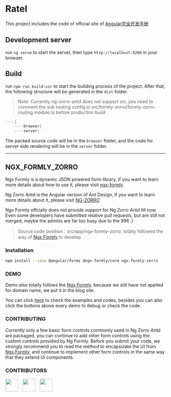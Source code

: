 # Ratel

This project includes the code of official site of [Angular完全开发手册](https://blog.chtoma.com)

## Development server

run `ng serve` to start the server, then type `http://localhost:4200` in your browser.

## Build

run `npm run build:ssr` to start the building process of the project. After that, the following structure will be generated in the `dist` folder.

> Note: Currently ng-zorro-antd does not support ssr, you need to comment the sub routing config in src/formly-zorro/formly-zorro-routing.module.ts before production build.

```js
----|
    ----browser|
    ----server|
```

The packed source code will be in the `browser` folder, and the code for server side rendering will be in the `server` folder.

----

## NGX_FORMLY_ZORRO

Ngx Formly is a dynamic JSON powered form library, if you want to learn more details about how to use it, please visit [ngx-formly](https://github.com/ngx-formly/ngx-formly)

Ng Zorro Antd is the Angular version of Ant Design, if you want to learn more details about it, please visit [NG-ZORRO](https://github.com/NG-ZORRO/ng-zorro-antd)

Ngx Formly offcially does not provide support for Ng Zorro Antd till now. Even some developers have submitted relative pull requests, but are still not merged, maybe the admins are far too busy due to the 996 :)

> Source code position：src/app/ngx-formly-zorro, totally followed the way of [Ngx Formly](https://github.com/ngx-formly/ngx-formly) to develop

### Installation

```bash
npm install --save @angular/forms @ngx-formly/core ngx-formly-zorro
```

### DEMO

Demo also totally follows the [Ngx Formly](https://github.com/ngx-formly/ngx-formly), because we still have not applied for domain name, we put it in the blog site.

You can click [here](http://blog.chtoma.com) to check the examples and codes, besides you can also click the buttons above every demo to debug or check the code.

### CONTRIBUTING

Currently only a few basic form controls commonly used in Ng Zorro Antd are packaged, you can continue to add other form controls using the custom controls provided by Ng Formly. Before you submit your code, we strongly recommend you to read the method to encapsulate the UI from [Ngx Formly](https://github.com/ngx-formly/ngx-formly), and continue to implement other form controls in the same way that they extend UI components.

### CONTRIBUTORS

[<img src="https://avatars2.githubusercontent.com/u/20088392?s=60&v=4" width="40" style="margin-right: 1em">](https://github.com/sxlwar)[<img src="https://avatars1.githubusercontent.com/u/26297704?s=60&v=4" width="40" style="margin-right: 1em">](https://github.com/ZQ-jhon)[<img src="https://avatars3.githubusercontent.com/u/30424884?s=60&v=4" width="40">](https://github.com/Lei-Wei)
